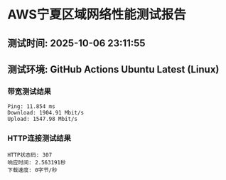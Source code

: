# AWS宁夏区域网络性能测试报告
## 测试时间: 2025-10-06 23:11:55
## 测试环境: GitHub Actions Ubuntu Latest (Linux)

### 带宽测试结果
```
Ping: 11.854 ms
Download: 1904.91 Mbit/s
Upload: 1547.98 Mbit/s
```

### HTTP连接测试结果
```
HTTP状态码: 307
响应时间: 2.563191秒
下载速度: 0字节/秒
```

